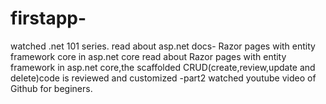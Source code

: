 # firstapp-
watched .net 101 series.
read about asp.net docs- Razor pages with entity framework core in asp.net core
read about Razor pages with entity framework in asp.net core,the scaffolded CRUD(create,review,update and delete)code is reviewed and customized -part2
watched youtube video of Github for beginers.

